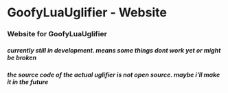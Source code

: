 # GoofyLuaUglifier - Website

### Website for GoofyLuaUglifier

##### currently still in development. means some things dont work yet or might be broken

##### the source code of the actual uglifier is not open source. maybe i'll make it in the future
